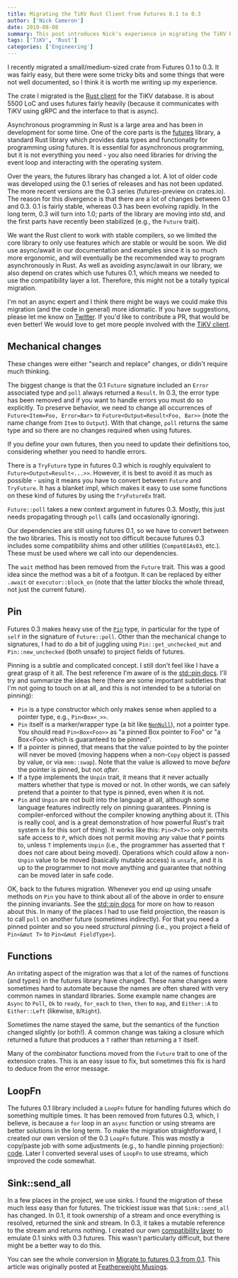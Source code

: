 ```yaml
---
title: Migrating the TiKV Rust Client from Futures 0.1 to 0.3
author: ['Nick Cameron']
date: 2019-08-08
summary: This post introduces Nick's experience in migrating the TiKV Rust client from Futures 0.1 to 0.3.
tags: ['TiKV', 'Rust']
categories: ['Engineering']
---
```


I recently migrated a small/medium-sized crate from Futures 0.1 to 0.3. It was fairly easy, but there were some tricky bits and some things that were not well documented, so I think it is worth me writing up my experience.

The crate I migrated is the [Rust client](https://github.com/tikv/client-rust) for the TiKV database. It is about 5500 LoC and uses futures fairly heavily (because it communicates with TiKV using gRPC and the interface to that is async).

Asynchronous programming in Rust is a large area and has been in development for some time. One of the core parts is the [futures](https://github.com/rust-lang-nursery/futures-rs) library, a standard Rust library which provides data types and functionality for programming using futures. It is essential for asynchronous programming, but it is not everything you need - you also need libraries for driving the event loop and interacting with the operating system.

Over the years, the futures library has changed a lot. A lot of older code was developed using the 0.1 series of releases and has not been updated. The more recent versions are the 0.3 series (futures-preview on crates.io). The reason for this divergence is that there are a lot of changes between 0.1 and 0.3. 0.1 is fairly stable, whereas 0.3 has been evolving rapidly. In the long term, 0.3 will turn into 1.0; parts of the library are moving into std, and the first parts have recently been stabilized (e.g., the `Future` trait).

We want the Rust client to work with stable compilers, so we limited the core library to only use features which are stable or would be soon. We did use async/await in our documentation and examples since it is so much more ergonomic, and will eventually be the recommended way to program asynchronously in Rust. As well as avoiding async/await in our library, we also depend on crates which use futures 0.1, which means we needed to use the compatibility layer a lot. Therefore, this might not be a totally typical migration.

I'm not an async expert and I think there might be ways we could make this migration (and the code in general) more idiomatic. If you have suggestions, please let me know on [Twitter](https://twitter.com/nick_r_cameron). If you'd like to contribute a PR, that would be even better! We would love to get more people involved with the [TiKV client](https://github.com/tikv/client-rust).

## Mechanical changes

These changes were either "search and replace" changes, or didn't require much thinking.

The biggest change is that the 0.1 `Future` signature included an `Error` associated type and `poll` always returned a `Result`. In 0.3, the error type has been removed and if you want to handle errors you must do so explicitly. To preserve behavior, we need to change all occurrences of `Future<Item=Foo, Error=Bar>` to `Future<Output=Result<Foo, Bar>>` (note the name change from `Item` to `Output`). With that change, `poll` returns the same type and so there are no changes required when using futures.

If you define your own futures, then you need to update their definitions too, considering whether you need to handle errors.

There is a `TryFuture` type in futures 0.3 which is roughly equivalent to `Future<Output=Result<...>>`. However, it is best to avoid it as much as possible - using it means you have to convert between `Future` and `TryFuture`. It has a blanket impl, which makes it easy to use some functions on these kind of futures by using the `TryFutureEx` trait.

`Future::poll` takes a new context argument in futures 0.3. Mostly, this just needs propagating through `poll` calls (and occasionally ignoring).

Our dependencies are still using futures 0.1, so we have to convert between the two libraries. This is mostly not too difficult because futures 0.3 includes some compatibility shims and other utilities (`Compat01As03`, etc.). These must be used where we call into our dependencies.

The `wait` method has been removed from the `Future` trait. This was a good idea since the method was  a bit of a footgun. It can be replaced by either `.await` or `executor::block_on` (note that the latter blocks the whole thread, not just the current future).

## Pin

Futures 0.3 makes heavy use of the [`Pin`](https://doc.rust-lang.org/nightly/std/pin/index.html) type, in particular for the type of `self` in the signature of `Future::poll`. Other than the mechanical change to signatures, I had to do a bit of juggling using `Pin::get_unchecked_mut` and `Pin::new_unchecked` (both unsafe) to project fields of futures.

Pinning is a subtle and complicated concept. I still don't feel like I have a great grasp of it all. The best reference I'm aware of is the [std::pin docs](https://doc.rust-lang.org/nightly/std/pin/index.html). I'll try and summarize the ideas here (there are some important subtleties that I'm not going to touch on at all, and this is not intended to be a tutorial on pinning):

* `Pin` is a type constructor which only makes sense when applied to a pointer type, e.g., `Pin<Box<_>>`.
* `Pin` itself is a marker/wrapper type (a bit like [`NonNull`](https://doc.rust-lang.org/nightly/std/ptr/struct.NonNull.html)), not a pointer type. You should read `Pin<Box<Foo>>` as "a pinned Box pointer to Foo" or "a Box&lt;Foo&gt; which is guaranteed to be pinned".
* If a pointer is pinned, that means that the value pointed to by the pointer will never be moved (moving happens when a non-`Copy` object is passed by value, or via `mem::swap`). Note that the value is allowed to move *before* the pointer is pinned, but not *after*.
* If a type implements the `Unpin` trait, it means that it never actually matters whether that type is moved or not. In other words, we can safely pretend that a pointer to that type is pinned, even when it is not.
* `Pin` and `Unpin` are not built into the language at all, although some language features indirectly rely on pinning guarantees. Pinning is compiler-enforced without the compiler knowing anything about it. (This is really cool, and is a great demonstration of how powerful Rust's trait system is for this sort of thing). It works like this: `Pin<P<T>>` only permits safe access to `P`, which does not permit moving any value that `P` points to, unless `T` implements `Unpin` (i.e., the programmer has asserted that `T` does not care about being moved). Operations which could allow a non-`Unpin` value to be moved (basically mutable access) is `unsafe`, and it is up to the programmer to not move anything and guarantee that nothing can be moved later in safe code.

OK, back to the futures migration. Whenever you end up using unsafe methods on `Pin` you have to think about all of the above in order to ensure the pinning invariants. See the [std::pin docs](https://doc.rust-lang.org/nightly/std/pin/index.html) for more on how to reason about this. In many of the places I had to use field projection, the reason is to call `poll` on another future (sometimes indirectly). For that you need a pinned pointer and so you need *structural pinning* (i.e., you project a field of `Pin<&mut T>` to `Pin<&mut FieldType>`).

## Functions

An irritating aspect of the migration was that a lot of the names of functions (and types) in the futures library have changed. These name changes were sometimes hard to automate because the names are often shared with very common names in standard libraries. Some example name changes are `Async` to `Poll`, `Ok` to `ready`, `for_each` to `then`, `then` to `map`, and `Either::A` to `Either::Left` (likewise, `B`/`Right`).

Sometimes the name stayed the same, but the semantics of the function changed slightly (or both!). A common change was taking a closure which returned a future that produces a `T` rather than returning a `T` itself.

Many of the combinator functions moved from the `Future` trait to one of the extension crates. This is an easy issue to fix, but sometimes this fix is hard to deduce from the error message.

## LoopFn

The futures 0.1 library included a `LoopFn` future for handling futures which do something multiple times. It has been removed from futures 0.3, which, I believe, is because a `for` loop in an `async` function or using streams are better solutions in the long term. To make the migration straightforward, I created our own version of the 0.3 `LoopFn` future. This was mostly a copy/paste job with some adjustments (e.g., to handle pinning projection): [code](https://github.com/tikv/client-rust/pull/41/commits/6353dbcfe391d66714686aafab9a49e593259dfb#diff-eeffc045326f81d4c46c22f225d3df90R28). Later I converted several uses of `LoopFn` to use streams, which improved the code somewhat.

## Sink::send_all

In a few places in the project, we use sinks. I found the migration of these much less easy than for futures. The trickiest issue was that `Sink::send_all` has changed. In 0.1, it took ownership of a stream and once everything is resolved, returned the sink and stream. In 0.3, it takes a mutable reference to the stream and returns nothing. I created our own [compatibility layer](https://github.com/tikv/client-rust/pull/41/commits/6353dbcfe391d66714686aafab9a49e593259dfb#diff-eeffc045326f81d4c46c22f225d3df90R68) to emulate 0.1 sinks with 0.3 futures. This wasn't particularly difficult, but there might be a better way to do this.

You can see the whole conversion in [Migrate to futures 0.3 from 0.1](https://github.com/tikv/client-rust/pull/41). This article was originally posted at [Featherweight Musings](https://www.ncameron.org/blog/migrating-a-crate-from-futures-0-1-to-0-3/).
